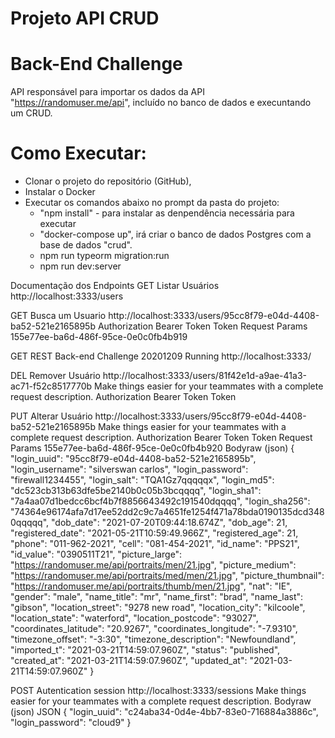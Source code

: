 # Projeto API CRUD

# Back-End Challenge

API responsável para importar os dados da API "https://randomuser.me/api", incluído no banco de dados e execuntando um CRUD.

# Como Executar:

* Clonar o projeto do repositório (GitHub), 
* Instalar o Docker
* Executar os comandos abaixo no prompt da pasta do projeto:
  * "npm install" - para instalar as denpendência necessária para executar 
  * "docker-compose up", irá criar o banco de dados Postgres com a base de dados "crud". 
  *  npm run typeorm migration:run
  *  npm run dev:server

Documentação dos Endpoints
GET
Listar Usuários
http://localhost:3333/users

GET
Busca um Usuario
http://localhost:3333/users/95cc8f79-e04d-4408-ba52-521e2165895b
Authorization
Bearer Token
Token
<token>
Request Params
155e77ee-ba6d-486f-95ce-0e0c0fb4b919
  
GET
REST Back-end Challenge 20201209 Running
http://localhost:3333/

DEL
Remover Usuário
http://localhost:3333/users/81f42e1d-a9ae-41a3-ac71-f52c8517770b
Make things easier for your teammates with a complete request description.
Authorization
Bearer Token
Token
<token>
 
PUT
Alterar Usuário
http://localhost:3333/users/95cc8f79-e04d-4408-ba52-521e2165895b
Make things easier for your teammates with a complete request description.
Authorization
Bearer Token
Token
<token>
Request Params
155e77ee-ba6d-486f-95ce-0e0c0fb4b920
Bodyraw (json)
{
  "login_uuid": "95cc8f79-e04d-4408-ba52-521e2165895b",
  "login_username": "silverswan carlos",
  "login_password": "firewall1234455",
  "login_salt": "TQA1Gz7qqqqqx",
  "login_md5": "dc523cb313b63dfe5be2140b0c05b3bcqqqq",
  "login_sha1": "7a4aa07d1bedcc6bcf4b7f8856643492c191540dqqqq",
  "login_sha256": "74364e96174afa7d17ee52dd2c9c7a4651fe1254f471a78bda0190135dcd3480qqqqq",
  "dob_date": "2021-07-20T09:44:18.674Z",
  "dob_age": 21,
  "registered_date": "2021-05-21T10:59:49.966Z",
  "registered_age": 21,
  "phone": "011-962-2021",
  "cell": "081-454-2021",
  "id_name": "PPS21",
  "id_value": "0390511T21",
  "picture_large": "https://randomuser.me/api/portraits/men/21.jpg",
  "picture_medium": "https://randomuser.me/api/portraits/med/men/21.jpg",
  "picture_thumbnail": "https://randomuser.me/api/portraits/thumb/men/21.jpg",
  "nat": "IE",
  "gender": "male",
  "name_title": "mr",
  "name_first": "brad",
  "name_last": "gibson",
  "location_street": "9278 new road",
  "location_city": "kilcoole",
  "location_state": "waterford",
  "location_postcode": "93027",
  "coordinates_latitude": "20.9267",
  "coordinates_longitude": "-7.9310",
  "timezone_offset": "-3:30",
  "timezone_description": "Newfoundland",
  "imported_t": "2021-03-21T14:59:07.960Z",
  "status": "published",
  "created_at": "2021-03-21T14:59:07.960Z",
  "updated_at": "2021-03-21T14:59:07.960Z"
}
  
POST
Autentication session
http://localhost:3333/sessions
Make things easier for your teammates with a complete request description.
Bodyraw (json)
JSON
{
  "login_uuid": "c24aba34-0d4e-4bb7-83e0-716884a3886c",
  "login_password": "cloud9"
}
